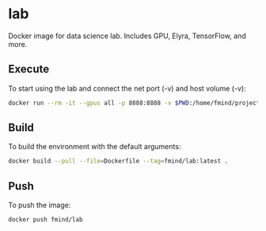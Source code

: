 # lab

Docker image for data science lab. Includes GPU, Elyra, TensorFlow, and more.

## Execute

To start using the lab and connect the net port (-v) and host volume (-v):

```bash
docker run --rm -it --gpus all -p 8888:8888 -v $PWD:/home/fmind/projects fmind/lab
```
## Build

To build the environment with the default arguments:

```bash
docker build --pull --file=Dockerfile --tag=fmind/lab:latest .
```

## Push

To push the image:

```bash
docker push fmind/lab
```